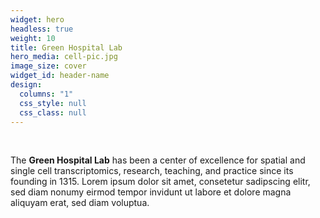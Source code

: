 ```yaml
---
widget: hero
headless: true
weight: 10
title: Green Hospital Lab
hero_media: cell-pic.jpg
image_size: cover
widget_id: header-name
design:
  columns: "1"
  css_style: null
  css_class: null
---
```

<br>

The **Green Hospital Lab** has been a center of excellence for spatial and single cell transcriptomics, research, teaching, and practice since its founding in 1315.
Lorem ipsum dolor sit amet, consetetur sadipscing elitr, sed diam nonumy eirmod tempor invidunt ut labore et dolore magna aliquyam erat, sed diam voluptua. 
